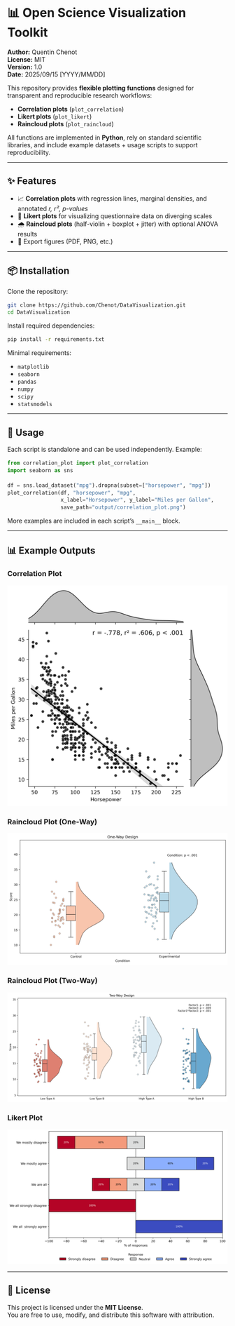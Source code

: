 # 📊 Open Science Visualization Toolkit

**Author:** Quentin Chenot  
**License:** MIT  
**Version:** 1.0  
**Date:** 2025/09/15 [YYYY/MM/DD]  

This repository provides **flexible plotting functions** designed for transparent and reproducible research workflows:

- **Correlation plots** (`plot_correlation`)  
- **Likert plots** (`plot_likert`)  
- **Raincloud plots** (`plot_raincloud`)  

All functions are implemented in **Python**, rely on standard scientific libraries, and include example datasets + usage scripts to support reproducibility.  

---

## ✨ Features

- 📈 **Correlation plots** with regression lines, marginal densities, and annotated *r, r², p-values*  
- 📝 **Likert plots** for visualizing questionnaire data on diverging scales  
- 🌧 **Raincloud plots** (half-violin + boxplot + jitter) with optional ANOVA results  
- 💾 Export figures (PDF, PNG, etc.)
---

## 📦 Installation

Clone the repository:

```bash
git clone https://github.com/Chenot/DataVisualization.git
cd DataVisualization
```

Install required dependencies:

```bash
pip install -r requirements.txt
```

Minimal requirements:
- `matplotlib`
- `seaborn`
- `pandas`
- `numpy`
- `scipy`
- `statsmodels`

---

## 🚀 Usage

Each script is standalone and can be used independently. Example:

```python
from correlation_plot import plot_correlation
import seaborn as sns

df = sns.load_dataset("mpg").dropna(subset=["horsepower", "mpg"])
plot_correlation(df, "horsepower", "mpg",
                 x_label="Horsepower", y_label="Miles per Gallon",
                 save_path="output/correlation_plot.png")
```

More examples are included in each script’s `__main__` block.

---

## 📊 Example Outputs

### Correlation Plot
![Correlation Plot](output/correlation_plot.png)

### Raincloud Plot (One-Way)
![Raincloud One-Way](output/raincloud_plot_1way.png)

### Raincloud Plot (Two-Way)
![Raincloud Two-Way](output/raincloud_plot_2way.png)

### Likert Plot
![Likert Plot](output/likert_plot.png)

---

## 📜 License

This project is licensed under the **MIT License**.  
You are free to use, modify, and distribute this software with attribution.  
